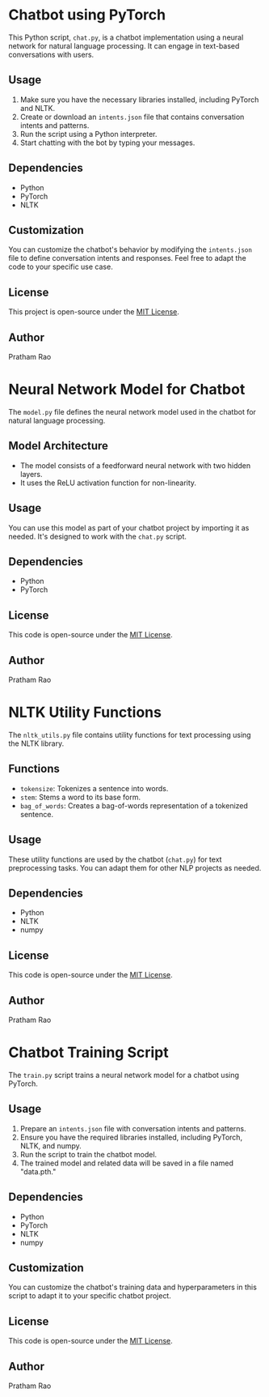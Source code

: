 # Chatbot using PyTorch

This Python script, `chat.py`, is a chatbot implementation using a neural network for natural language processing. It can engage in text-based conversations with users.

## Usage
1. Make sure you have the necessary libraries installed, including PyTorch and NLTK.
2. Create or download an `intents.json` file that contains conversation intents and patterns.
3. Run the script using a Python interpreter.
4. Start chatting with the bot by typing your messages.

## Dependencies
- Python
- PyTorch
- NLTK

## Customization
You can customize the chatbot's behavior by modifying the `intents.json` file to define conversation intents and responses. Feel free to adapt the code to your specific use case.

## License
This project is open-source under the [MIT License](LICENSE).

## Author
Pratham Rao


# Neural Network Model for Chatbot

The `model.py` file defines the neural network model used in the chatbot for natural language processing.

## Model Architecture
- The model consists of a feedforward neural network with two hidden layers.
- It uses the ReLU activation function for non-linearity.

## Usage
You can use this model as part of your chatbot project by importing it as needed. It's designed to work with the `chat.py` script.

## Dependencies
- Python
- PyTorch

## License
This code is open-source under the [MIT License](LICENSE).

## Author
Pratham Rao


# NLTK Utility Functions

The `nltk_utils.py` file contains utility functions for text processing using the NLTK library.

## Functions
- `tokensize`: Tokenizes a sentence into words.
- `stem`: Stems a word to its base form.
- `bag_of_words`: Creates a bag-of-words representation of a tokenized sentence.

## Usage
These utility functions are used by the chatbot (`chat.py`) for text preprocessing tasks. You can adapt them for other NLP projects as needed.

## Dependencies
- Python
- NLTK
- numpy

## License
This code is open-source under the [MIT License](LICENSE).

## Author
Pratham Rao


# Chatbot Training Script

The `train.py` script trains a neural network model for a chatbot using PyTorch.

## Usage
1. Prepare an `intents.json` file with conversation intents and patterns.
2. Ensure you have the required libraries installed, including PyTorch, NLTK, and numpy.
3. Run the script to train the chatbot model.
4. The trained model and related data will be saved in a file named "data.pth."

## Dependencies
- Python
- PyTorch
- NLTK
- numpy

## Customization
You can customize the chatbot's training data and hyperparameters in this script to adapt it to your specific chatbot project.

## License
This code is open-source under the [MIT License](LICENSE).

## Author
Pratham Rao


